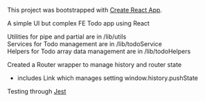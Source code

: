 This project was bootstrapped with [Create React App](https://github.com/facebookincubator/create-react-app).


A simple UI but complex FE Todo app using React

Utilities for pipe and partial are in /lib/utils  
Services for Todo management are in /lib/todoService  
Helpers for Todo array data management are in /lib/todoHelpers  

Created a Router wrapper to manage history and router state
  - includes Link which manages setting window.history.pushState
  
Testing through [Jest](https://facebook.github.io/jest/)
